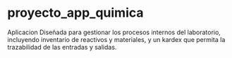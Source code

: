 # proyecto_app_quimica
Aplicacion Diseñada para gestionar los procesos internos del laboratorio, incluyendo inventario de reactivos y materiales, y un kardex que permita la trazabilidad de las entradas y salidas.
